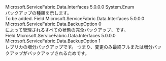 <Type Name="BackupOption" FullName="Microsoft.ServiceFabric.Data.BackupOption">
  <TypeSignature Language="C#" Value="public enum BackupOption" />
  <TypeSignature Language="ILAsm" Value=".class public auto ansi sealed BackupOption extends System.Enum" />
  <TypeSignature Language="DocId" Value="T:Microsoft.ServiceFabric.Data.BackupOption" />
  <TypeSignature Language="VB.NET" Value="Public Enum BackupOption" />
  <TypeSignature Language="F#" Value="type BackupOption = " />
  <AssemblyInfo>
    <AssemblyName>Microsoft.ServiceFabric.Data.Interfaces</AssemblyName>
    <AssemblyVersion>5.0.0.0</AssemblyVersion>
  </AssemblyInfo>
  <Base>
    <BaseTypeName>System.Enum</BaseTypeName>
  </Base>
  <Docs>
    <summary>
            バックアップの種類を示します。
            </summary>
    <remarks>To be added.</remarks>
  </Docs>
  <Members>
    <Member MemberName="Full">
      <MemberSignature Language="C#" Value="Full" />
      <MemberSignature Language="ILAsm" Value=".field public static literal valuetype Microsoft.ServiceFabric.Data.BackupOption Full = int32(0)" />
      <MemberSignature Language="DocId" Value="F:Microsoft.ServiceFabric.Data.BackupOption.Full" />
      <MemberSignature Language="VB.NET" Value="Full" />
      <MemberSignature Language="F#" Value="Full = 0" Usage="Microsoft.ServiceFabric.Data.BackupOption.Full" />
      <MemberType>Field</MemberType>
      <AssemblyInfo>
        <AssemblyName>Microsoft.ServiceFabric.Data.Interfaces</AssemblyName>
        <AssemblyVersion>5.0.0.0</AssemblyVersion>
      </AssemblyInfo>
      <ReturnValue>
        <ReturnType>Microsoft.ServiceFabric.Data.BackupOption</ReturnType>
      </ReturnValue>
      <MemberValue>0</MemberValue>
      <Docs>
        <summary>
            によって管理されるすべての状態の完全バックアップ、<see cref="T:Microsoft.ServiceFabric.Data.IReliableStateManager" />です。
            </summary>
      </Docs>
    </Member>
    <Member MemberName="Incremental">
      <MemberSignature Language="C#" Value="Incremental" />
      <MemberSignature Language="ILAsm" Value=".field public static literal valuetype Microsoft.ServiceFabric.Data.BackupOption Incremental = int32(1)" />
      <MemberSignature Language="DocId" Value="F:Microsoft.ServiceFabric.Data.BackupOption.Incremental" />
      <MemberSignature Language="VB.NET" Value="Incremental" />
      <MemberSignature Language="F#" Value="Incremental = 1" Usage="Microsoft.ServiceFabric.Data.BackupOption.Incremental" />
      <MemberType>Field</MemberType>
      <AssemblyInfo>
        <AssemblyName>Microsoft.ServiceFabric.Data.Interfaces</AssemblyName>
        <AssemblyVersion>5.0.0.0</AssemblyVersion>
      </AssemblyInfo>
      <ReturnValue>
        <ReturnType>Microsoft.ServiceFabric.Data.BackupOption</ReturnType>
      </ReturnValue>
      <MemberValue>1</MemberValue>
      <Docs>
        <summary>
            レプリカの増分バックアップです。 つまり、変更のみ最終フルまたは増分バックアップがバックアップされるためです。
            </summary>
      </Docs>
    </Member>
  </Members>
</Type>